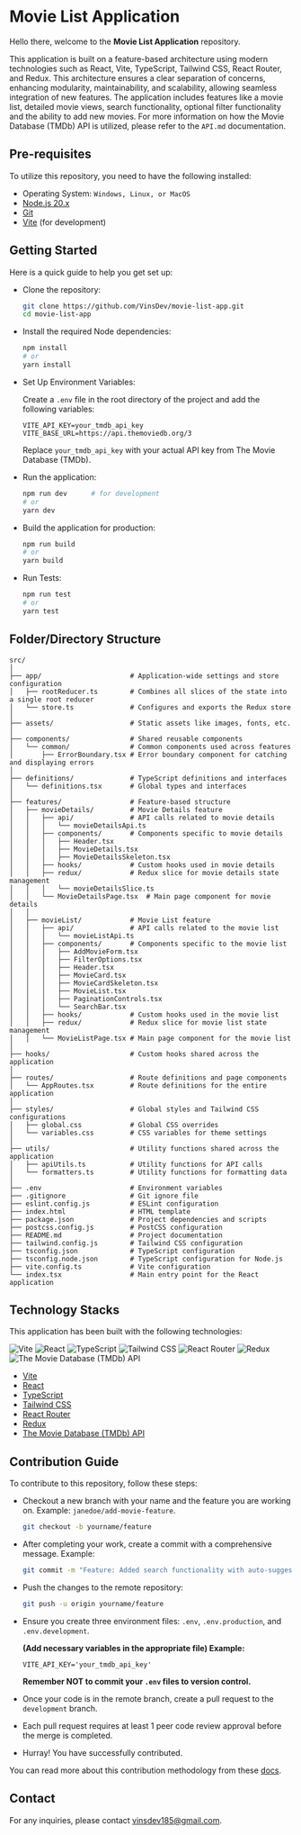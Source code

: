# Movie List Application

Hello there, welcome to the **Movie List Application** repository.

This application is built on a feature-based architecture using modern technologies such as React, Vite, TypeScript, Tailwind CSS, React Router, and Redux. This architecture ensures a clear separation of concerns, enhancing modularity, maintainability, and scalability, allowing seamless integration of new features. The application includes features like a movie list, detailed movie views, search functionality, optional filter functionality and the ability to add new movies. For more information on how the Movie Database (TMDb) API is utilized, please refer to the `API.md` documentation.

## Pre-requisites

To utilize this repository, you need to have the following installed:

- Operating System: `Windows, Linux, or MacOS`
- [Node.js 20.x](https://nodejs.org/en/)
- [Git](https://git-scm.com/)
- [Vite](https://vitejs.dev/) (for development)

## Getting Started

Here is a quick guide to help you get set up:

- Clone the repository:

   ```sh
   git clone https://github.com/VinsDev/movie-list-app.git
   cd movie-list-app
   ```

- Install the required Node dependencies:

   ```sh
   npm install
   # or
   yarn install
   ```

- Set Up Environment Variables:

   Create a `.env` file in the root directory of the project and add the following variables:

   ```env
   VITE_API_KEY=your_tmdb_api_key
   VITE_BASE_URL=https://api.themoviedb.org/3
   ```

   Replace `your_tmdb_api_key` with your actual API key from The Movie Database (TMDb).

- Run the application:

   ```sh
   npm run dev      # for development
   # or
   yarn dev
   ```

- Build the application for production:

   ```sh
   npm run build
   # or
   yarn build
   ```

- Run Tests:

   ```sh
   npm run test
   # or
   yarn test
   ```

## Folder/Directory Structure

```
src/
│
├── app/                      # Application-wide settings and store configuration
│   ├── rootReducer.ts        # Combines all slices of the state into a single root reducer
│   └── store.ts              # Configures and exports the Redux store
│
├── assets/                   # Static assets like images, fonts, etc.
│
├── components/               # Shared reusable components
│   └── common/               # Common components used across features
│       ├── ErrorBoundary.tsx # Error boundary component for catching and displaying errors
│
├── definitions/              # TypeScript definitions and interfaces
│   └── definitions.tsx       # Global types and interfaces
│
├── features/                 # Feature-based structure
│   ├── movieDetails/         # Movie Details feature
│   │   ├── api/              # API calls related to movie details
│   │   │   └── movieDetailsApi.ts
│   │   ├── components/       # Components specific to movie details
│   │   │   ├── Header.tsx
│   │   │   ├── MovieDetails.tsx
│   │   │   ├── MovieDetailsSkeleton.tsx
│   │   ├── hooks/            # Custom hooks used in movie details
│   │   ├── redux/            # Redux slice for movie details state management
│   │   │   └── movieDetailsSlice.ts
│   │   └── MovieDetailsPage.tsx  # Main page component for movie details
│   │
│   ├── movieList/            # Movie List feature
│   │   ├── api/              # API calls related to the movie list
│   │   │   └── movieListApi.ts
│   │   ├── components/       # Components specific to the movie list
│   │   │   ├── AddMovieForm.tsx
│   │   │   ├── FilterOptions.tsx
│   │   │   ├── Header.tsx
│   │   │   ├── MovieCard.tsx
│   │   │   ├── MovieCardSkeleton.tsx
│   │   │   ├── MovieList.tsx
│   │   │   ├── PaginationControls.tsx
│   │   │   └── SearchBar.tsx
│   │   ├── hooks/            # Custom hooks used in the movie list
│   │   ├── redux/            # Redux slice for movie list state management
│   │   └── MovieListPage.tsx # Main page component for the movie list
│
├── hooks/                    # Custom hooks shared across the application
│
├── routes/                   # Route definitions and page components
│   └── AppRoutes.tsx         # Route definitions for the entire application
│
├── styles/                   # Global styles and Tailwind CSS configurations
│   ├── global.css            # Global CSS overrides
│   └── variables.css         # CSS variables for theme settings
│
├── utils/                    # Utility functions shared across the application
│   ├── apiUtils.ts           # Utility functions for API calls
│   └── formatters.ts         # Utility functions for formatting data
│
├── .env                      # Environment variables
├── .gitignore                # Git ignore file
├── eslint.config.js          # ESLint configuration
├── index.html                # HTML template
├── package.json              # Project dependencies and scripts
├── postcss.config.js         # PostCSS configuration
├── README.md                 # Project documentation
├── tailwind.config.js        # Tailwind CSS configuration
├── tsconfig.json             # TypeScript configuration
├── tsconfig.node.json        # TypeScript configuration for Node.js
├── vite.config.ts            # Vite configuration
└── index.tsx                 # Main entry point for the React application
```

## Technology Stacks

This application has been built with the following technologies:

![Vite](https://img.shields.io/badge/Vite-646CFF?style=for-the-badge&logo=vite&logoColor=white)
![React](https://img.shields.io/badge/React-61DAFB?style=for-the-badge&logo=react&logoColor=white)
![TypeScript](https://img.shields.io/badge/TypeScript-3178C6?style=for-the-badge&logo=typescript&logoColor=white)
![Tailwind CSS](https://img.shields.io/badge/TailwindCSS-38B2AC?style=for-the-badge&logo=tailwind-css&logoColor=white)
![React Router](https://img.shields.io/badge/React_Router-CA4245?style=for-the-badge&logo=react-router&logoColor=white)
![Redux](https://img.shields.io/badge/Redux-764ABC?style=for-the-badge&logo=redux&logoColor=white)
![The Movie Database (TMDb) API](https://img.shields.io/badge/TMDb-01B5E7?style=for-the-badge&logo=themoviedatabase&logoColor=white)

- [Vite](https://vitejs.dev/)
- [React](https://reactjs.org/)
- [TypeScript](https://www.typescriptlang.org/)
- [Tailwind CSS](https://tailwindcss.com/)
- [React Router](https://reactrouter.com/)
- [Redux](https://redux.js.org/)
- [The Movie Database (TMDb) API](https://www.themoviedb.org/documentation/api)

## Contribution Guide

To contribute to this repository, follow these steps:

- Checkout a new branch with your name and the feature you are working on. Example: `janedoe/add-movie-feature`.

   ```sh
   git checkout -b yourname/feature
   ```

- After completing your work, create a commit with a comprehensive message. Example:

   ```sh
   git commit -m "Feature: Added search functionality with auto-suggest"
   ```

- Push the changes to the remote repository:

   ```sh
   git push -u origin yourname/feature
   ```

- Ensure you create three environment files: `.env`, `.env.production`, and `.env.development`. 

  **(Add necessary variables in the appropriate file) Example:**

  ```env
  VITE_API_KEY='your_tmdb_api_key'
  ```

  **Remember NOT to commit your `.env` files to version control.**

- Once your code is in the remote branch, create a pull request to the `development` branch.
- Each pull request requires at least 1 peer code review approval before the merge is completed.
- Hurray! You have successfully contributed.

You can read more about this contribution methodology from these [docs](https://www.atlassian.com/git/tutorials/comparing-workflows/feature-branch-workflow).

## Contact

For any inquiries, please contact vinsdev185@gmail.com.
